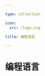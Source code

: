 ```yaml
---

type: collection

icon:
  src: /logo.svg

title: 编程语言

---
```


# 编程语言

<ShowBreadcrumb />

<ShowResources />
